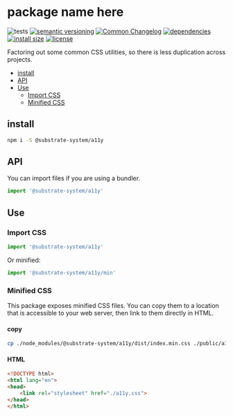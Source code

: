# package name here
![tests](https://github.com/substrate-system/a11y/actions/workflows/nodejs.yml/badge.svg)
[![semantic versioning](https://img.shields.io/badge/semver-2.0.0-blue?logo=semver&style=flat-square)](https://semver.org/)
[![Common Changelog](https://nichoth.github.io/badge/common-changelog.svg)](./CHANGELOG.md)
[![dependencies](https://img.shields.io/badge/dependencies-zero-brightgreen.svg?style=flat-square)](package.json)
[![install size](https://flat.badgen.net/packagephobia/install/@substrate-system/a11y)](https://packagephobia.com/result?p=@substrate-system/a11y)
[![license](https://img.shields.io/badge/license-MIT-brightgreen.svg?style=flat-square)](LICENSE)

Factoring out some common CSS utilities, so there is less duplication across projects.

<!-- toc -->

- [install](#install)
- [API](#api)
- [Use](#use)
  * [Import CSS](#import-css)
  * [Minified CSS](#minified-css)

<!-- tocstop -->

## install

```sh
npm i -S @substrate-system/a11y
```

## API

You can import files if you are using a bundler.
```js
import '@substrate-system/a11y'
```

## Use

### Import CSS

```js
import '@substrate-system/a11y'
```

Or minified:
```js
import '@substrate-system/a11y/min'
```

### Minified CSS
This package exposes minified CSS files. You can copy them to a location that is
accessible to your web server, then link to them directly in HTML.

#### copy
```sh
cp ./node_modules/@substrate-system/a11y/dist/index.min.css ./public/a11y.css
```

#### HTML
```html
<!DOCTYPE html>
<html lang="en">
<head>
    <link rel="stylesheet" href="./a11y.css">
</head>
</html>
```
